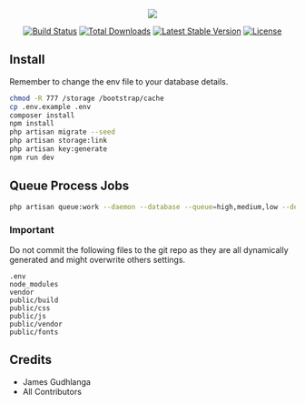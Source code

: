 <p align="center"><img src="https://laravel.com/assets/img/components/logo-laravel.svg"></p>

<p align="center">
<a href="https://travis-ci.org/laravel/framework"><img src="https://travis-ci.org/laravel/framework.svg" alt="Build Status"></a>
<a href="https://packagist.org/packages/laravel/framework"><img src="https://poser.pugx.org/laravel/framework/d/total.svg" alt="Total Downloads"></a>
<a href="https://packagist.org/packages/laravel/framework"><img src="https://poser.pugx.org/laravel/framework/v/stable.svg" alt="Latest Stable Version"></a>
<a href="https://packagist.org/packages/laravel/framework"><img src="https://poser.pugx.org/laravel/framework/license.svg" alt="License"></a>
</p>

## Install

Remember to change the env file to your database details. 

``` bash
chmod -R 777 /storage /bootstrap/cache
cp .env.example .env
composer install
npm install
php artisan migrate --seed
php artisan storage:link
php artisan key:generate
npm run dev

```

## Queue Process Jobs

``` bash
php artisan queue:work --daemon --database --queue=high,medium,low --delay=20 --tries=10
```

### Important

Do not commit the following files to the git repo as they are all dynamically generated 
and might overwrite others settings.
 
``` 
.env
node_modules
vendor
public/build
public/css
public/js
public/vendor
public/fonts
```
## Credits

- James Gudhlanga
- All Contributors
